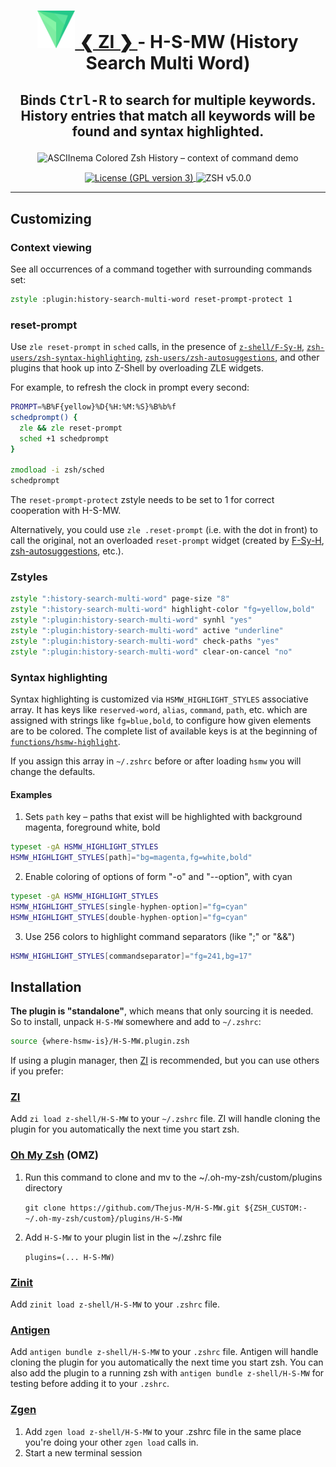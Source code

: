 <h1 align="center"><p>
  <a href="https://github.com/z-shell/zi" target="_blank">
    <img src="https://github.com/z-shell/zi/raw/main/docs/images/logo.svg" alt="ZI logo" width="60px" height="60px" />
    ❮ ZI ❯
  </a> - H-S-MW (History Search Multi Word)
</p></h1>
<h2 align="center"><p>
  Binds <kbd>Ctrl-R</kbd> to search for multiple keywords.<br/>
  History entries that match all keywords will be found and syntax highlighted.
</p></h2>
</p></h3>
<p align="center"><img src="https://user-images.githubusercontent.com/59910950/182902165-a2e82ec4-c4e8-49a7-a83f-036e0a698655.gif" alt="ASCIInema Colored Zsh History – context of command demo" /></p>
<p align="center"><a href="../LICENSE" target="_blank">
  <img align="center" src="https://img.shields.io/badge/license-GNU%20GPL%20version%203-blue.svg?style=flat-square" alt="License (GPL version 3)">
</a>
<img align="center" src="https://img.shields.io/badge/zsh-v5.0.0-orange.svg?style=flat-square" alt="ZSH v5.0.0"></p><hr />

## Customizing

### Context viewing

See all occurrences of a command together with surrounding commands set:

```zsh
zstyle :plugin:history-search-multi-word reset-prompt-protect 1
```

### reset-prompt

Use `zle reset-prompt` in `sched` calls, in the presence of [`z-shell/F-Sy-H`](https://github.com/z-shell/F-Sy-H), [`zsh-users/zsh-syntax-highlighting`](https://github.com/zsh-users/zsh-syntax-highlighting), [`zsh-users/zsh-autosuggestions`](https://github.com/zsh-users/zsh-autosuggestions), and other plugins that hook up into Z-Shell by overloading ZLE widgets.

For example, to refresh the clock in prompt every second:

```zsh
PROMPT=%B%F{yellow}%D{%H:%M:%S}%B%b%f
schedprompt() {
  zle && zle reset-prompt
  sched +1 schedprompt
}

zmodload -i zsh/sched
schedprompt
```

The `reset-prompt-protect` zstyle needs to be set to 1 for correct cooperation with H-S-MW.

Alternatively, you could use `zle .reset-prompt` (i.e. with the dot in front) to call the original, not an overloaded `reset-prompt` widget (created by [F-Sy-H](https://github.com/z-shell/F-Sy-H), [zsh-autosuggestions](https://github.com/zsh-users/zsh-autosuggestions), etc.).

### Zstyles

```zsh
zstyle ":history-search-multi-word" page-size "8"                      # Number of entries to show (default is $LINES/3)
zstyle ":history-search-multi-word" highlight-color "fg=yellow,bold"   # Color in which to highlight matched, searched text (default bg=17 on 256-color terminals)
zstyle ":plugin:history-search-multi-word" synhl "yes"                 # Whether to perform syntax highlighting (default true)
zstyle ":plugin:history-search-multi-word" active "underline"          # Effect on active history entry. Try: standout, bold, bg=blue (default underline)
zstyle ":plugin:history-search-multi-word" check-paths "yes"           # Whether to check paths for existence and mark with magenta (default true)
zstyle ":plugin:history-search-multi-word" clear-on-cancel "no"        # Whether pressing Ctrl-C or ESC should clear entered query
```

### Syntax highlighting

Syntax highlighting is customized via `HSMW_HIGHLIGHT_STYLES` associative array. It has keys like `reserved-word`, `alias`, `command`, `path`, etc. which are assigned with strings like `fg=blue,bold`, to configure how given elements are to be colored. The complete list of available keys is at the beginning of [`functions/hsmw-highlight`](/functions/hsmw-highlight#L36-L65).

If you assign this array in `~/.zshrc` before or after loading `hsmw` you will change the defaults.

#### Examples

1. Sets `path` key – paths that exist will be highlighted with background magenta, foreground white, bold

```zsh
typeset -gA HSMW_HIGHLIGHT_STYLES
HSMW_HIGHLIGHT_STYLES[path]="bg=magenta,fg=white,bold"
```

2. Enable coloring of options of form "-o" and "--option", with cyan

```zsh
typeset -gA HSMW_HIGHLIGHT_STYLES
HSMW_HIGHLIGHT_STYLES[single-hyphen-option]="fg=cyan"
HSMW_HIGHLIGHT_STYLES[double-hyphen-option]="fg=cyan"
```

3. Use 256 colors to highlight command separators (like ";" or "&&")

```zsh
HSMW_HIGHLIGHT_STYLES[commandseparator]="fg=241,bg=17"
```

## Installation

**The plugin is "standalone"**, which means that only sourcing it is needed. So to install, unpack `H-S-MW` somewhere and add to `~/.zshrc`:

```zsh
source {where-hsmw-is}/H-S-MW.plugin.zsh
```

If using a plugin manager, then [ZI](https://github.com/z-shell/zi) is recommended, but you can use others if you prefer:

### [ZI](https://github.com/z-shell/zi)

Add `zi load z-shell/H-S-MW` to your `~/.zshrc` file. ZI will handle cloning the plugin for you automatically the next time you start zsh.

### [Oh My Zsh](https://github.com/robbyrussell/oh-my-zsh) (OMZ)

1. Run this command to clone and mv to the ~/.oh-my-zsh/custom/plugins directory

   `git clone https://github.com/Thejus-M/H-S-MW.git ${ZSH_CUSTOM:-~/.oh-my-zsh/custom}/plugins/H-S-MW`

2. Add `H-S-MW` to your plugin list in the ~/.zshrc file

   `plugins=(... H-S-MW)`

### [Zinit](https://github.com/zdharma-continuum/zinit)

Add `zinit load z-shell/H-S-MW` to your `.zshrc` file.

### [Antigen](https://github.com/zsh-users/antigen)

Add `antigen bundle z-shell/H-S-MW` to your `.zshrc` file. Antigen will handle cloning the plugin for you automatically the next time you start zsh. You can also add the plugin to a running zsh with `antigen bundle z-shell/H-S-MW` for testing before adding it to your `.zshrc`.

### [Zgen](https://github.com/tarjoilija/zgen)

1. Add `zgen load z-shell/H-S-MW` to your .zshrc file in the same place you're doing your other `zgen load` calls in.
2. Start a new terminal session
